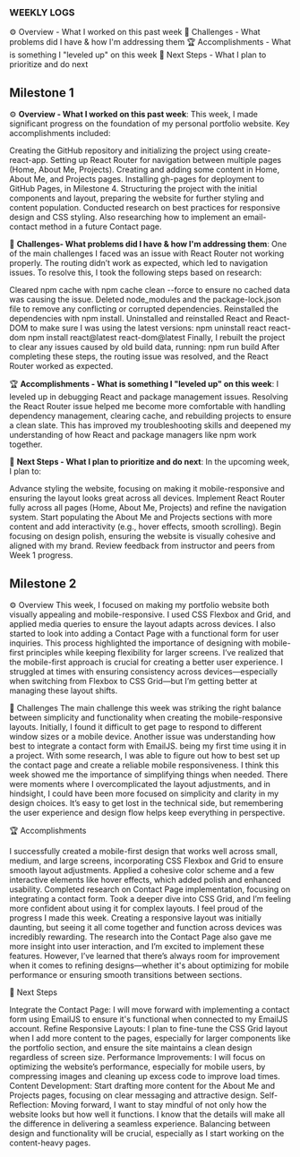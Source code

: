 ### WEEKLY LOGS 

⚙️ Overview - What I worked on this past week
🌵 Challenges - What problems did I have & how I'm addressing them
🏆 Accomplishments - What is something I "leveled up" on this week
🔮 Next Steps - What I plan to prioritize and do next

## Milestone 1
⚙️ **Overview - What I worked on this past week**:
This week, I made significant progress on the foundation of my personal portfolio website. Key accomplishments included:

Creating the GitHub repository and initializing the project using create-react-app.
Setting up React Router for navigation between multiple pages (Home, About Me, Projects).
Creating and adding some content in Home, About Me, and Projects pages.
Installing gh-pages for deployment to GitHub Pages, in Milestone 4.
Structuring the project with the initial components and layout, preparing the website for further styling and content population.
Conducted research on best practices for responsive design and CSS styling. 
Also researching how to implement an email-contact method in a future Contact page.

🌵 **Challenges- What problems did I have & how I'm addressing them**:
One of the main challenges I faced was an issue with React Router not working properly. The routing didn’t work as expected, which led to navigation issues. To resolve this, I took the following steps based on research:

Cleared npm cache with npm cache clean --force to ensure no cached data was causing the issue.
Deleted node_modules and the package-lock.json file to remove any conflicting or corrupted dependencies.
Reinstalled the dependencies with npm install.
Uninstalled and reinstalled React and React-DOM to make sure I was using the latest versions:
npm uninstall react react-dom
npm install react@latest react-dom@latest
Finally, I rebuilt the project to clear any issues caused by old build data, running:
npm run build
After completing these steps, the routing issue was resolved, and the React Router worked as expected.

🏆 **Accomplishments - What is something I "leveled up" on this week**:
I leveled up in debugging React and package management issues. Resolving the React Router issue helped me become more comfortable with handling dependency management, clearing cache, and rebuilding projects to ensure a clean slate. This has improved my troubleshooting skills and deepened my understanding of how React and package managers like npm work together.

🔮 **Next Steps - What I plan to prioritize and do next**:
In the upcoming week, I plan to:

Advance styling the website, focusing on making it mobile-responsive and ensuring the layout looks great across all devices.
Implement React Router fully across all pages (Home, About Me, Projects) and refine the navigation system.
Start populating the About Me and Projects sections with more content and add interactivity (e.g., hover effects, smooth scrolling).
Begin focusing on design polish, ensuring the website is visually cohesive and aligned with my brand.
Review feedback from instructor and peers from Week 1 progress.

## Milestone 2

⚙️ Overview
This week, I focused on making my portfolio website both visually appealing and mobile-responsive. I used CSS Flexbox and Grid, and applied media queries to ensure the layout adapts across devices. I also started to look into adding a Contact Page with a functional form for user inquiries. This process highlighted the importance of designing with mobile-first principles while keeping flexibility for larger screens.
I’ve realized that the mobile-first approach is crucial for creating a better user experience. I struggled at times with ensuring consistency across devices—especially when switching from Flexbox to CSS Grid—but I’m getting better at managing these layout shifts.

🌵 Challenges
The main challenge this week was striking the right balance between simplicity and functionality when creating the mobile-responsive layouts. Initially, I found it difficult to get page to respond to different window sizes or a mobile device. Another issue was understanding how best to integrate a contact form with EmailJS. being my first time using it in a project. With some research, I was able to figure out how to best set up the contact page and create a reliable mobile responsiveness.
I think this week showed me the importance of simplifying things when needed. There were moments where I overcomplicated the layout adjustments, and in hindsight, I could have been more focused on simplicity and clarity in my design choices. It’s easy to get lost in the technical side, but remembering the user experience and design flow helps keep everything in perspective.

🏆 Accomplishments

I successfully created a mobile-first design that works well across small, medium, and large screens, incorporating CSS Flexbox and Grid to ensure smooth layout adjustments.
Applied a cohesive color scheme and a few interactive elements like hover effects, which added polish and enhanced usability.
Completed research on Contact Page implementation, focusing on integrating a contact form.
Took a deeper dive into CSS Grid, and I’m feeling more confident about using it for complex layouts.
I feel proud of the progress I made this week. Creating a responsive layout was initially daunting, but seeing it all come together and function across devices was incredibly rewarding. The research into the Contact Page also gave me more insight into user interaction, and I’m excited to implement these features. However, I’ve learned that there’s always room for improvement when it comes to refining designs—whether it's about optimizing for mobile performance or ensuring smooth transitions between sections.

🔮 Next Steps

Integrate the Contact Page: I will move forward with implementing a contact form using EmailJS to ensure it's functional when connected to my EmailJS account.
Refine Responsive Layouts: I plan to fine-tune the CSS Grid layout when I add more content to the pages, especially for larger components like the portfolio section, and ensure the site maintains a clean design regardless of screen size.
Performance Improvements: I will focus on optimizing the website’s performance, especially for mobile users, by compressing images and cleaning up excess code to improve load times.
Content Development: Start drafting more content for the About Me and Projects pages, focusing on clear messaging and attractive design.
Self-Reflection: Moving forward, I want to stay mindful of not only how the website looks but how well it functions. I know that the details will make all the difference in delivering a seamless experience. Balancing between design and functionality will be crucial, especially as I start working on the content-heavy pages.